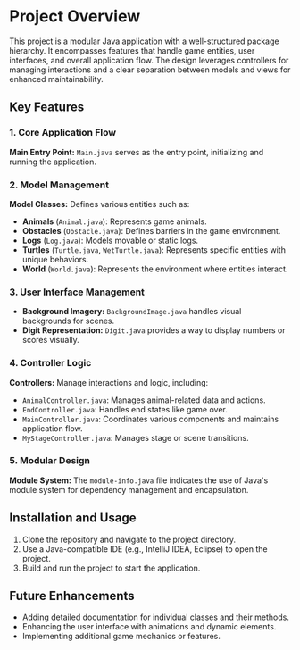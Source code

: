 <h1>Project Overview</h1>
    <p>This project is a modular Java application with a well-structured package hierarchy. It encompasses features that handle game entities, user interfaces, and overall application flow. The design leverages controllers for managing interactions and a clear separation between models and views for enhanced maintainability.</p>
  <h2>Key Features</h2>

   <h3>1. Core Application Flow</h3>
    <p><strong>Main Entry Point:</strong> <code>Main.java</code> serves as the entry point, initializing and running the application.</p>

  <h3>2. Model Management</h3>
    <p><strong>Model Classes:</strong> Defines various entities such as:</p>
    <ul>
        <li><strong>Animals</strong> (<code>Animal.java</code>): Represents game animals.</li>
        <li><strong>Obstacles</strong> (<code>Obstacle.java</code>): Defines barriers in the game environment.</li>
        <li><strong>Logs</strong> (<code>Log.java</code>): Models movable or static logs.</li>
        <li><strong>Turtles</strong> (<code>Turtle.java</code>, <code>WetTurtle.java</code>): Represents specific entities with unique behaviors.</li>
        <li><strong>World</strong> (<code>World.java</code>): Represents the environment where entities interact.</li>
    </ul>

   <h3>3. User Interface Management</h3>
    <ul>
        <li><strong>Background Imagery:</strong> <code>BackgroundImage.java</code> handles visual backgrounds for scenes.</li>
        <li><strong>Digit Representation:</strong> <code>Digit.java</code> provides a way to display numbers or scores visually.</li>
    </ul>

  <h3>4. Controller Logic</h3>
    <p><strong>Controllers:</strong> Manage interactions and logic, including:</p>
    <ul>
        <li><code>AnimalController.java</code>: Manages animal-related data and actions.</li>
        <li><code>EndController.java</code>: Handles end states like game over.</li>
        <li><code>MainController.java</code>: Coordinates various components and maintains application flow.</li>
        <li><code>MyStageController.java</code>: Manages stage or scene transitions.</li>
    </ul>

  <h3>5. Modular Design</h3>
    <p><strong>Module System:</strong> The <code>module-info.java</code> file indicates the use of Java's module system for dependency management and encapsulation.</p>

  <h2>Installation and Usage</h2>
    <ol>
        <li>Clone the repository and navigate to the project directory.</li>
        <li>Use a Java-compatible IDE (e.g., IntelliJ IDEA, Eclipse) to open the project.</li>
        <li>Build and run the project to start the application.</li>
    </ol>

  <h2>Future Enhancements</h2>
    <ul>
        <li>Adding detailed documentation for individual classes and their methods.</li>
        <li>Enhancing the user interface with animations and dynamic elements.</li>
        <li>Implementing additional game mechanics or features.</li>
    </ul>


